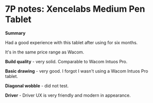 # 7P notes: Xencelabs Medium Pen Tablet

**Summary**

Had a good experience with this tablet after using for six months.

It's in the same price range as Wacom.

**Build quality** - very solid. Comparable to Wacom Intuos Pro.

**Basic drawing** - very good. I forgot I wasn't using a Wacom Intuos Pro tablet.

**Diagonal wobble** - did not test.

**Driver** - Driver UX is very friendly and modern in appearance.
